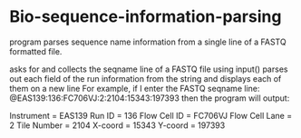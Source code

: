 # Bio-sequence-information-parsing
program parses sequence name information from a single line of a FASTQ formatted file.


asks for and collects the seqname line of a FASTQ file using input()
parses out each field of the run information from the string and displays each of them on a new line For example, if I enter the FASTQ seqname line: @EAS139:136:FC706VJ:2:2104:15343:197393 then the program will output:

Instrument = EAS139
Run ID = 136
Flow Cell ID = FC706VJ
Flow Cell Lane = 2
Tile Number = 2104
X-coord = 15343
Y-coord = 197393
